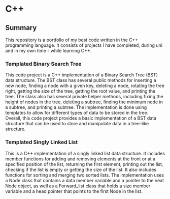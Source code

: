 # C++
## Summary
This repository is a portfolio of my best code written in the C++ programming language. It consists of projects I have completed, during uni and in my own time - while learning C++.

### Templated Binary Search Tree
This code project is a C++ implementation of a Binary Search Tree (BST) data structure. The BST class has several public methods for inserting a new node, finding a node with a given key, deleting a node, rotating the tree right, getting the size of the tree, getting the root value, and printing the tree. The class also has several private helper methods, including fixing the height of nodes in the tree, deleting a subtree, finding the minimum node in a subtree, and printing a subtree. The implementation is done using templates to allow for different types of data to be stored in the tree. Overall, this code project provides a basic implementation of a BST data structure that can be used to store and manipulate data in a tree-like structure.

### Templated Singly Linked List
This is a C++ implementation of a singly linked list data structure. It includes member functions for adding and removing elements at the front or at a specified position of the list, returning the first element, printing out the list, checking if the list is empty or getting the size of the list. It also includes functions for sorting and merging two sorted lists. The implementation uses a Node class that contains a data member variable and a pointer to the next Node object, as well as a Forward_list class that holds a size member variable and a head pointer that points to the first Node in the list.
